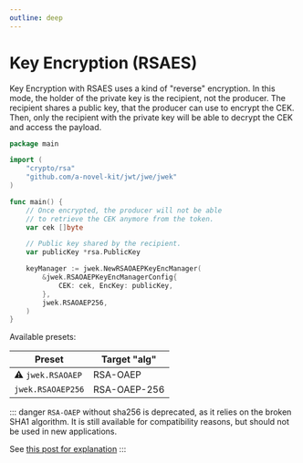 ```yaml
---
outline: deep
---
```


# Key Encryption (RSAES)

Key Encryption with RSAES uses a kind of "reverse" encryption. In this mode, the holder of the private key is the
recipient, not the producer. The recipient shares a public key, that the producer can use to encrypt the CEK. Then,
only the recipient with the private key will be able to decrypt the CEK and access the payload.

```go
package main

import (
	"crypto/rsa"
	"github.com/a-novel-kit/jwt/jwe/jwek"
)

func main() {
	// Once encrypted, the producer will not be able
	// to retrieve the CEK anymore from the token.
	var cek []byte

	// Public key shared by the recipient.
	var publicKey *rsa.PublicKey

	keyManager := jwek.NewRSAOAEPKeyEncManager(
		&jwek.RSAOAEPKeyEncManagerConfig{
            CEK: cek, EncKey: publicKey,
        },
        jwek.RSAOAEP256,
	)
}
```

Available presets:

| Preset            | Target "alg" |
| ----------------- | ------------ |
| ⚠️ `jwek.RSAOAEP` | RSA-OAEP     |
| `jwek.RSAOAEP256` | RSA-OAEP-256 |

::: danger
`RSA-OAEP` without sha256 is deprecated, as it relies on the broken SHA1 algorithm. It is still available for
compatibility reasons, but should not be used in new applications.

See [this post for explanation](https://crypto.stackexchange.com/a/3691)
:::
